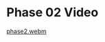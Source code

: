 <h1> Phase 02 Video </h1>

[phase2.webm](https://user-images.githubusercontent.com/61631195/184533408-62de6243-490f-4495-ac71-a1c385e6263e.webm)

